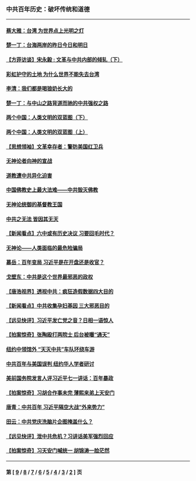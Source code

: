 ### 中共百年历史：破坏传统和道德
---
#### [蔡大雅：台湾 为世界点上光明之灯](../../pages/nf1176114/n13531530.md?03180430) 
#### [楚一丁：台海两岸的昨日今日和明日](../../pages/nf1176114/n13531468.md?03180430) 
#### [【方菲访谈】宋永毅 : 文革与中共内部的倾轧（下）](../../pages/nf1176114/n13486836.md?03180430) 
#### [彩虹护守的土地 为什么世界不能失去台湾](../../pages/nf1176114/n13476849.md?03180430) 
#### [李清：我们都是喝狼奶长大的](../../pages/nf1176114/n13471478.md?03180430) 
#### [楚一丁：与中山之路背道而驰的中共强权之路](../../pages/nf1176114/n13437270.md?03180430) 
#### [两个中国：人类文明的双蓝图（下）](../../pages/nf1176114/n13423132.md?03180430) 
#### [两个中国：人类文明的双蓝图（上）](../../pages/nf1176114/n13422687.md?03180430) 
#### [【思想领袖】文革幸存者：警防美国红卫兵](../../pages/nf1176114/n13339289.md?03180430) 
#### [无神论者向神的宣战](../../pages/nf1176114/n13281535.md?03180430) 
#### [道教遭中共异化迫害](../../pages/nf1176114/n13281463.md?03180430) 
#### [中国佛教史上最大法难——中共毁灭佛教](../../pages/nf1176114/n13281397.md?03180430) 
#### [无神论统御的基督教王国](../../pages/nf1176114/n13281280.md?03180430) 
#### [中共之无法 皆因其无天](../../pages/nf1176114/n13281088.md?03180430) 
#### [【新闻看点】六中或有历史决议 习要回毛时代？](../../pages/nf1176114/n13222895.md?03180430) 
#### [无神论——人类面临的最危险骗局](../../pages/nf1176114/n13196137.md?03180430) 
#### [慕岳：百年变局 习近平是在开盘还是收官？](../../pages/nf1176114/n13206516.md?03180430) 
#### [戈壁东：中共是这个世界最邪恶的政权](../../pages/nf1176114/n13085641.md?03180430) 
#### [【唐浩视界】透视中共：疯狂造假数据四大目的](../../pages/nf1176114/n13080590.md?03180430) 
#### [【新闻看点】中共收集孕妇基因 三大邪恶目的](../../pages/nf1176114/n13077182.md?03180430) 
#### [【远见快评】习近平发亡党之音？日相一语惊人](../../pages/nf1176114/n13074809.md?03180430) 
#### [【拍案惊奇】张陶殴打两院士 后台被曝“通天”](../../pages/nf1176114/n13070496.md?03180430) 
#### [纽约中领馆外 “天灭中共”车队环绕车游](../../pages/nf1176114/n13070693.md?03180430) 
#### [中共百年与美国误判 纽约华人学者研讨](../../pages/nf1176114/n13067969.md?03180430) 
#### [美前国务院发言人评习近平七一讲话：百年暴政](../../pages/nf1176114/n13066986.md?03180430) 
#### [【拍案惊奇】习胡合作事未完 薄熙来弟上天安门](../../pages/nf1176114/n13065867.md?03180430) 
#### [唐青：中共百年 习近平隔空大战“外来势力”](../../pages/nf1176114/n13065976.md?03180430) 
#### [田云：中共党庆洗脑片企图掩盖什么？](../../pages/nf1176114/n13064395.md?03180430) 
#### [【远见快评】泄中共危机？习讲话美军强烈回应](../../pages/nf1176114/n13064269.md?03180430) 
#### [【拍案惊奇】习天安门喊统一 胡锦涛一脸茫然](../../pages/nf1176114/n13063233.md?03180430) 

---
#### 第 [ [9](./9.md?03180430) / [8](./8.md?03180430) / [7](./7.md?03180430) / [6](./6.md?03180430) / [5](./5.md?03180430) / [4](./4.md?03180430) / [3](./3.md?03180430) / [2](./2.md?03180430) ] 页
